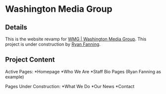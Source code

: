 # Washington Media Group

Details
-------
This is the website revamp for [WMG | Washington Media Group](http://washingtonmedia.com). This project is under construction by [Ryan Fanning](http://twitter.com/theryfan).

Project Content
---------------

Active Pages:
*Homepage
*Who We Are
*Staff Bio Pages (Ryan Fanning as example)

Pages Under Construction:
*What We Do
*Our News
*Contact